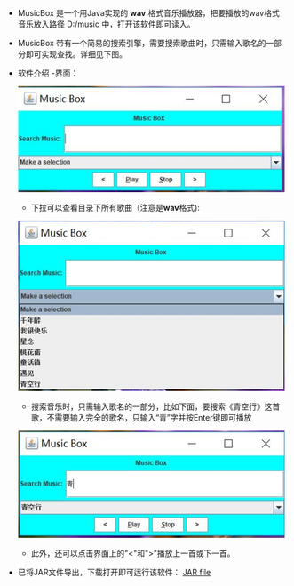 - MusicBox 是一个用Java实现的 **wav** 格式音乐播放器，把要播放的wav格式音乐放入路径 D:/music 中，打开该软件即可读入。
- MusicBox 带有一个简易的搜索引擎，需要搜索歌曲时，只需输入歌名的一部分即可实现查找。详细见下图。

- 软件介绍
  -界面：
  
  ![image](https://github.com/lianggaoquan/MusicBox/raw/master/asset/01.JPG)

  - 下拉可以查看目录下所有歌曲（注意是**wav**格式):
  
  ![image](https://github.com/lianggaoquan/MusicBox/raw/master/asset/02.jpg)

  - 搜索音乐时，只需输入歌名的一部分，比如下面，要搜索《青空行》这首歌，不需要输入完全的歌名，只输入“青”字并按Enter键即可播放
  
  ![image](https://github.com/lianggaoquan/MusicBox/raw/master/asset/03.JPG)
  
  - 此外，还可以点击界面上的"<"和">"播放上一首或下一首。

- 已将JAR文件导出，下载打开即可运行该软件： [JAR file](https://github.com/lianggaoquan/MusicBox/tree/master/JAR/MusicBox.jar)
